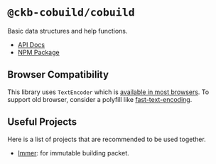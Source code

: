 # `@ckb-cobuild/cobuild`

Basic data structures and help functions.

- [API Docs](https://ckb-cobuild-docs.vercel.app/api/modules/_ckb_cobuild_cobuild.html)
- [NPM Package](https://www.npmjs.com/package/@ckb-cobuild/cobuild)

## Browser Compatibility

This library uses `TextEncoder` which is [available in most browsers](https://caniuse.com/textencoder). To support old browser, consider a polyfill like [fast-text-encoding](https://github.com/samthor/fast-text-encoding).

## Useful Projects

Here is a list of projects that are recommended to be used together.

- [Immer](https://immerjs.github.io/immer/): for immutable building packet.

